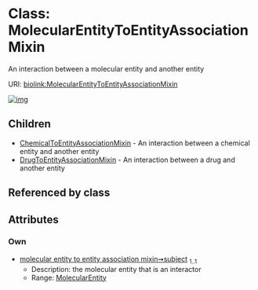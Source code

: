 
# Class: MolecularEntityToEntityAssociationMixin


An interaction between a molecular entity and another entity

URI: [biolink:MolecularEntityToEntityAssociationMixin](https://w3id.org/biolink/vocab/MolecularEntityToEntityAssociationMixin)


[![img](https://yuml.me/diagram/nofunky;dir:TB/class/[MolecularEntity]<subject%201..1-%20[MolecularEntityToEntityAssociationMixin],[MolecularEntityToEntityAssociationMixin]^-[DrugToEntityAssociationMixin],[MolecularEntityToEntityAssociationMixin]^-[ChemicalToEntityAssociationMixin],[MolecularEntity],[DrugToEntityAssociationMixin],[ChemicalToEntityAssociationMixin])](https://yuml.me/diagram/nofunky;dir:TB/class/[MolecularEntity]<subject%201..1-%20[MolecularEntityToEntityAssociationMixin],[MolecularEntityToEntityAssociationMixin]^-[DrugToEntityAssociationMixin],[MolecularEntityToEntityAssociationMixin]^-[ChemicalToEntityAssociationMixin],[MolecularEntity],[DrugToEntityAssociationMixin],[ChemicalToEntityAssociationMixin])

## Children

 * [ChemicalToEntityAssociationMixin](ChemicalToEntityAssociationMixin.md) - An interaction between a chemical entity and another entity
 * [DrugToEntityAssociationMixin](DrugToEntityAssociationMixin.md) - An interaction between a drug and another entity

## Referenced by class


## Attributes


### Own

 * [molecular entity to entity association mixin➞subject](molecular_entity_to_entity_association_mixin_subject.md)  <sub>1..1</sub>
     * Description: the molecular entity that is an interactor
     * Range: [MolecularEntity](MolecularEntity.md)
